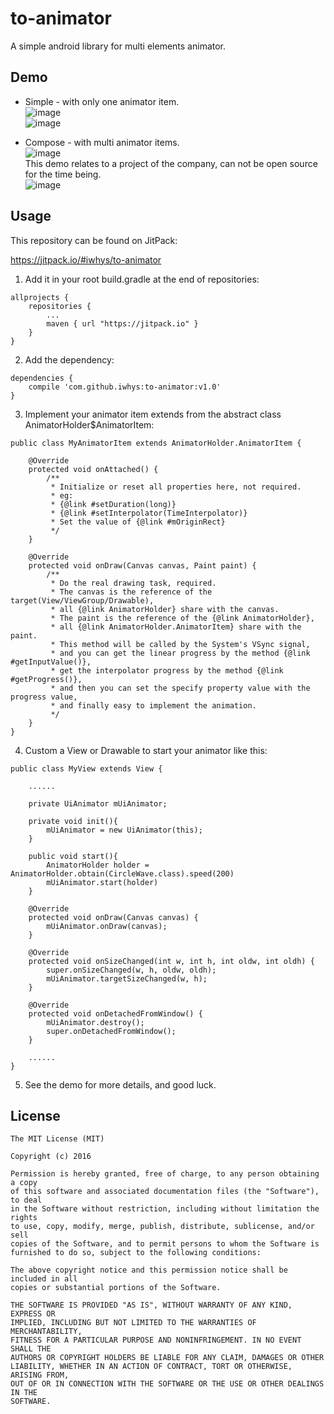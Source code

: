 # to-animator
A simple android library for multi elements animator.

## Demo
* Simple - with only one animator item.<br>
![image](https://github.com/iwhys/to-animator/blob/master/screenshot/random.gif) <br>
![image](https://github.com/iwhys/to-animator/blob/master/screenshot/wave.gif)

* Compose - with multi animator items.<br>
![image](https://github.com/iwhys/to-animator/blob/master/screenshot/wave_random.gif)<br>
This demo relates to a project of the company, can not be open source for the time being.<br>
![image](https://github.com/iwhys/to-animator/blob/master/screenshot/starry.gif)
## Usage

This repository can be found on JitPack:

https://jitpack.io/#iwhys/to-animator

1) Add it in your root build.gradle at the end of repositories:
```
allprojects {
    repositories {
        ...
        maven { url "https://jitpack.io" }
    }
}
```

2) Add the dependency:
```
dependencies {
    compile 'com.github.iwhys:to-animator:v1.0'
}
```

3) Implement your animator item extends from the abstract class AnimatorHolder$AnimatorItem:
```
public class MyAnimatorItem extends AnimatorHolder.AnimatorItem {

    @Override
    protected void onAttached() {
        /**
         * Initialize or reset all properties here, not required.
         * eg:
         * {@link #setDuration(long)}
         * {@link #setInterpolator(TimeInterpolator)}
         * Set the value of {@link #mOriginRect}
         */
    }

    @Override
    protected void onDraw(Canvas canvas, Paint paint) {
        /**
         * Do the real drawing task, required.
         * The canvas is the reference of the target(View/ViewGroup/Drawable),
         * all {@link AnimatorHolder} share with the canvas.
         * The paint is the reference of the {@link AnimatorHolder},
         * all {@link AnimatorHolder.AnimatorItem} share with the paint.
         * This method will be called by the System's VSync signal,
         * and you can get the linear progress by the method {@link #getInputValue()},
         * get the interpolator progress by the method {@link #getProgress()},
         * and then you can set the specify property value with the progress value,
         * and finally easy to implement the animation.
         */
    }
}
```

4) Custom a View or Drawable to start your animator like this:
```
public class MyView extends View {

    ......

    private UiAnimator mUiAnimator;

    private void init(){
        mUiAnimator = new UiAnimator(this);
    }
    
    public void start(){
        AnimatorHolder holder = AnimatorHolder.obtain(CircleWave.class).speed(200)
        mUiAnimator.start(holder)
    }

    @Override
    protected void onDraw(Canvas canvas) {
        mUiAnimator.onDraw(canvas);
    }

    @Override
    protected void onSizeChanged(int w, int h, int oldw, int oldh) {
        super.onSizeChanged(w, h, oldw, oldh);
        mUiAnimator.targetSizeChanged(w, h);
    }

    @Override
    protected void onDetachedFromWindow() {
        mUiAnimator.destroy();
        super.onDetachedFromWindow();
    }
    
    ......
}
```

5) See the demo for more details, and good luck.

## License
```
The MIT License (MIT)

Copyright (c) 2016 

Permission is hereby granted, free of charge, to any person obtaining a copy
of this software and associated documentation files (the "Software"), to deal
in the Software without restriction, including without limitation the rights
to use, copy, modify, merge, publish, distribute, sublicense, and/or sell
copies of the Software, and to permit persons to whom the Software is
furnished to do so, subject to the following conditions:

The above copyright notice and this permission notice shall be included in all
copies or substantial portions of the Software.

THE SOFTWARE IS PROVIDED "AS IS", WITHOUT WARRANTY OF ANY KIND, EXPRESS OR
IMPLIED, INCLUDING BUT NOT LIMITED TO THE WARRANTIES OF MERCHANTABILITY,
FITNESS FOR A PARTICULAR PURPOSE AND NONINFRINGEMENT. IN NO EVENT SHALL THE
AUTHORS OR COPYRIGHT HOLDERS BE LIABLE FOR ANY CLAIM, DAMAGES OR OTHER
LIABILITY, WHETHER IN AN ACTION OF CONTRACT, TORT OR OTHERWISE, ARISING FROM,
OUT OF OR IN CONNECTION WITH THE SOFTWARE OR THE USE OR OTHER DEALINGS IN THE
SOFTWARE.
```
